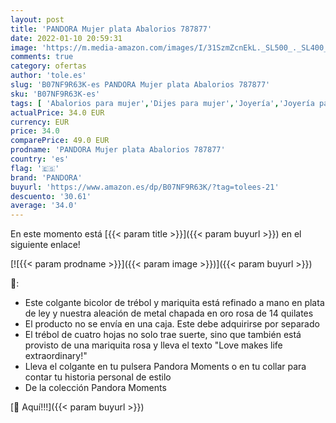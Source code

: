 ```yaml
---
layout: post
title: 'PANDORA Mujer plata Abalorios 787877'
date: 2022-01-10 20:59:31
image: 'https://m.media-amazon.com/images/I/31SzmZcnEkL._SL500_._SL400_.jpg'
comments: true
category: ofertas
author: 'tole.es'
slug: 'B07NF9R63K-es PANDORA Mujer plata Abalorios 787877'
sku: 'B07NF9R63K-es'
tags: [ 'Abalorios para mujer','Dijes para mujer','Joyería','Joyería para mujer','pandora', ]
actualPrice: 34.0 EUR
currency: EUR
price: 34.0
comparePrice: 49.0 EUR
prodname: 'PANDORA Mujer plata Abalorios 787877'
country: 'es'
flag: '🇪🇸'
brand: 'PANDORA'
buyurl: 'https://www.amazon.es/dp/B07NF9R63K/?tag=tolees-21'
descuento: '30.61'
average: '34.0'
---
```


En este momento está [{{< param title >}}]({{< param buyurl >}}) en el siguiente enlace!

[![{{< param prodname >}}]({{< param image >}})]({{< param buyurl >}})

🔎:

- Este colgante bicolor de trébol y mariquita está refinado a mano en plata de ley y nuestra aleación de metal chapada en oro rosa de 14 quilates
- El producto no se envía en una caja. Este debe adquirirse por separado
- El trébol de cuatro hojas no solo trae suerte, sino que también está provisto de una mariquita rosa y lleva el texto "Love makes life extraordinary!"
- Lleva el colgante en tu pulsera Pandora Moments o en tu collar para contar tu historia personal de estilo
- De la colección Pandora Moments

[🛒 Aquí!!!]({{< param buyurl >}})
